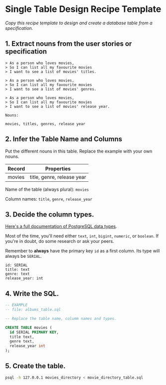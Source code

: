 # Single Table Design Recipe Template

_Copy this recipe template to design and create a database table from a specification._

## 1. Extract nouns from the user stories or specification

```
> As a person who loves movies,
> So I can list all my favourite movies
> I want to see a list of movies' titles.

> As a person who loves movies,
> So I can list all my favourite movies
> I want to see a list of movies' genres.

> As a person who loves movies,
> So I can list all my favourite movies
> I want to see a list of movies' release year.

Nouns:

movies, titles, genres, release year

```

## 2. Infer the Table Name and Columns

Put the different nouns in this table. Replace the example with your own nouns.

| Record                | Properties                |
| --------------------- | ------------------------- |
| movies                | title, genre, release year|

Name of the table (always plural): `movies` 

Column names: `title`, `genre`, `release_year`

## 3. Decide the column types.

[Here's a full documentation of PostgreSQL data types](https://www.postgresql.org/docs/current/datatype.html).

Most of the time, you'll need either `text`, `int`, `bigint`, `numeric`, or `boolean`. If you're in doubt, do some research or ask your peers.

Remember to **always** have the primary key `id` as a first column. Its type will always be `SERIAL`.

```
id: SERIAL
title: text
genre: text
release_year: int
```

## 4. Write the SQL.

```sql
-- EXAMPLE
-- file: albums_table.sql

-- Replace the table name, columm names and types.

CREATE TABLE movies (
  id SERIAL PRIMARY KEY,
  title text,
  genre text,
  release_year int
);
```

## 5. Create the table.

```bash
psql -h 127.0.0.1 movies_directory < movie_directory_table.sql
```
